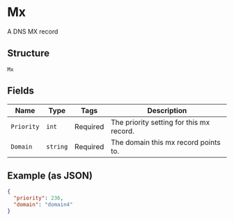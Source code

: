 
# Mx

A DNS MX record

## Structure

`Mx`

## Fields

| Name | Type | Tags | Description |
|  --- | --- | --- | --- |
| `Priority` | `int` | Required | The priority setting for this mx record. |
| `Domain` | `string` | Required | The domain this mx record points to. |

## Example (as JSON)

```json
{
  "priority": 236,
  "domain": "domain4"
}
```

